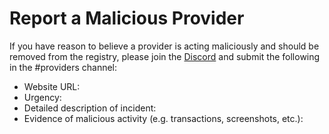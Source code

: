 # Report a Malicious Provider

If you have reason to believe a provider is acting maliciously and should be removed from the registry, please join the [Discord](https://discord.gg/jGdAhXUVbX) and submit the following in the #providers channel: 

- Website URL: 
- Urgency: 
- Detailed description of incident: 
- Evidence of malicious activity (e.g. transactions, screenshots, etc.): 

